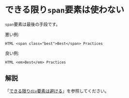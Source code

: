# できる限り`span`要素は使わない

`span`要素は最後の手段です。

悪い例:

    HTML <span class="best">Best</span> Practices

良い例:

    HTML <em>Best</em> Practices


## 解説

「[できる限り`div`要素は避ける][1]」を参照してください。

[1]: avoid-div-element-as-much-as-possible.ja.md
